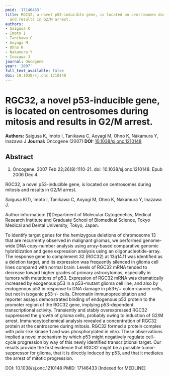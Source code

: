 ```yaml
---
pmid: '17146433'
title: RGC32, a novel p53-inducible gene, is located on centrosomes during mitosis
  and results in G2/M arrest.
authors:
- Saigusa K
- Imoto I
- Tanikawa C
- Aoyagi M
- Ohno K
- Nakamura Y
- Inazawa J
journal: Oncogene
year: '2007'
full_text_available: false
doi: 10.1038/sj.onc.1210148
---
```


# RGC32, a novel p53-inducible gene, is located on centrosomes during mitosis and results in G2/M arrest.
**Authors:** Saigusa K, Imoto I, Tanikawa C, Aoyagi M, Ohno K, Nakamura Y, Inazawa J
**Journal:** Oncogene (2007)
**DOI:** [10.1038/sj.onc.1210148](https://doi.org/10.1038/sj.onc.1210148)

## Abstract

1. Oncogene. 2007 Feb 22;26(8):1110-21. doi: 10.1038/sj.onc.1210148. Epub 2006
Dec  4.

RGC32, a novel p53-inducible gene, is located on centrosomes during mitosis and 
results in G2/M arrest.

Saigusa K(1), Imoto I, Tanikawa C, Aoyagi M, Ohno K, Nakamura Y, Inazawa J.

Author information:
(1)Department of Molecular Cytogenetics, Medical Research Institute and Graduate 
School of Biomedical Science, Tokyo Medical and Dental University, Tokyo, Japan.

To identify target genes for the hemizygous deletions of chromosome 13 that are 
recurrently observed in malignant gliomas, we performed genome-wide DNA 
copy-number analysis using array-based comparative genomic hybridization and 
gene expression analysis using an oligonucleotide-array. The response gene to 
complement 32 (RGC32) at 13q14.11 was identified as a deletion target, and its 
expression was frequently silenced in glioma cell lines compared with normal 
brain. Levels of RGC32 mRNA tended to decrease toward higher grades of primary 
astrocytomas, especially in tumors with mutations of p53. Expression of RGC32 
mRNA was dramatically increased by exogenous p53 in a p53-mutant glioma cell 
line, and also by endogenous p53 in response to DNA damage in p53+/+ 
colon-cancer cells, but not in isogenic p53-/- cells. Chromatin 
immunoprecipitation and reporter assays demonstrated binding of endogenous p53 
protein to the promoter region of the RGC32 gene, implying p53-dependent 
transcriptional activity. Transiently and stably overexpressed RGC32 suppressed 
the growth of glioma cells, probably owing to induction of G2/M arrest. 
Immunocytochemical analysis revealed a concentration of RGC32 protein at the 
centrosome during mitosis. RGC32 formed a protein complex with polo-like kinase 
1 and was phosphorylated in vitro. These observations implied a novel mechanism 
by which p53 might negatively regulate cell-cycle progression by way of this 
newly identified transcriptional target. Our results provide the first evidence 
that RGC32 might be a possible tumor-suppressor for glioma, that it is directly 
induced by p53, and that it mediates the arrest of mitotic progression.

DOI: 10.1038/sj.onc.1210148
PMID: 17146433 [Indexed for MEDLINE]
